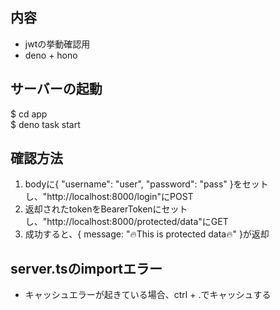 ## 内容
- jwtの挙動確認用  
- deno + hono

## サーバーの起動
$ cd app  
$ deno task start

## 確認方法
1. bodyに{ "username": "user", "password": "pass" }をセットし、"http://localhost:8000/login"にPOST  
2. 返却されたtokenをBearerTokenにセットし、"http://localhost:8000/protected/data"にGET  
3. 成功すると、{ message: "🔥This is protected data🔥" }が返却  

## server.tsのimportエラー
- キャッシュエラーが起きている場合、ctrl + .でキャッシュする
